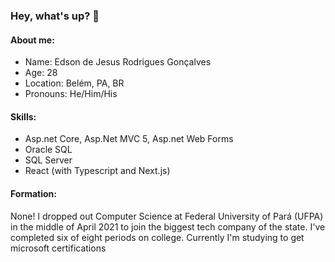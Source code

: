 ### Hey, what's up? 👋

#### About me:
- Name: Edson de Jesus Rodrigues Gonçalves
- Age: 28
- Location: Belém, PA, BR
- Pronouns: He/Him/His

#### Skills:
+ Asp.net Core, Asp.Net MVC 5, Asp.net Web Forms
+ Oracle SQL
+ SQL Server
+ React (with Typescript and Next.js)

#### Formation:

None! I dropped out Computer Science at Federal University of Pará (UFPA) in the middle of April 2021 to join the biggest tech company of the state. I've completed six of eight periods on college. Currently I'm studying to get microsoft certifications

